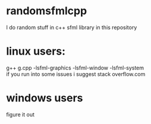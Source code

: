 # randomsfmlcpp
I do random stuff in c++ sfml library in this repository
# linux users:
g++ g.cpp -lsfml-graphics -lsfml-window -lsfml-system</br>
if you run into some issues i suggest stack overflow.com
# windows users
figure it out
